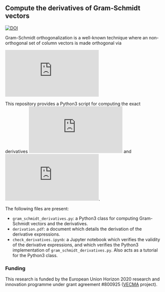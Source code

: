 ## Compute the derivatives of Gram-Schmidt vectors

[![DOI](https://zenodo.org/badge/419363968.svg)](https://zenodo.org/badge/latestdoi/419363968)

Gram-Schmidt orthogonalization is a well-known technique where an non-orthogonal set of column vectors is made orthogonal via

![equation](https://latex.codecogs.com/svg.latex?%5Cbegin%7Balign*%7D%20%7B%5Cbf%20w%7D_i%20%3D%20%7B%5Cbf%20q%7D_i%20-%20%5Csum_%7Bj%3D1%7D%5E%7Bi-1%7D%5Cleft%28%5Cfrac%7B%7B%5Cbf%20w%7D_j%5ET%7B%5Cbf%20q%7D_i%7D%7B%7B%5Cbf%20w%7D_j%5ET%7B%5Cbf%20w%7D_j%7D%5Cright%29%7B%5Cbf%20w%7D_j%2C%20%5Cquad%20i%20%3D%201%2C%5Ccdots%2C%20d.%20%5Cend%7Balign*%7D)

This repository provides a Python3 script for computing the exact derivatives ![equation](https://latex.codecogs.com/svg.latex?%5Cinline%20%5Cpartial%7B%5Cbf%20w%7D_i/%5Cpartial%7B%5Cbf%20q%7D_k)  and  ![equation](https://latex.codecogs.com/svg.latex?%5Cinline%20%5Cpartial%28%7B%5Cbf%20w%7D_i/%5CVert%7B%5Cbf%20w%7D_i%5CrVert_2%29/%5Cpartial%7B%5Cbf%20q%7D_k).

The following files are present:

* `gram_schmidt_derivatives.py`: a Python3 class for computing Gram-Schmidt vectors and the derivatives.
* `derivation.pdf`: a document which details the derivation of the derivative expressions.
* `check_derivatives.ipynb`: a Jupyter notebook which verifies the validity of the derivative expressions, and which verifies the Python3 implementation of `gram_schmidt_derivatives.py`. Also acts as a tutorial for the Python3 class.

### Funding

This research is funded by the European Union Horizon 2020 research and innovation programme under grant agreement \#800925 ([VECMA](https://www.vecma.eu) project).
